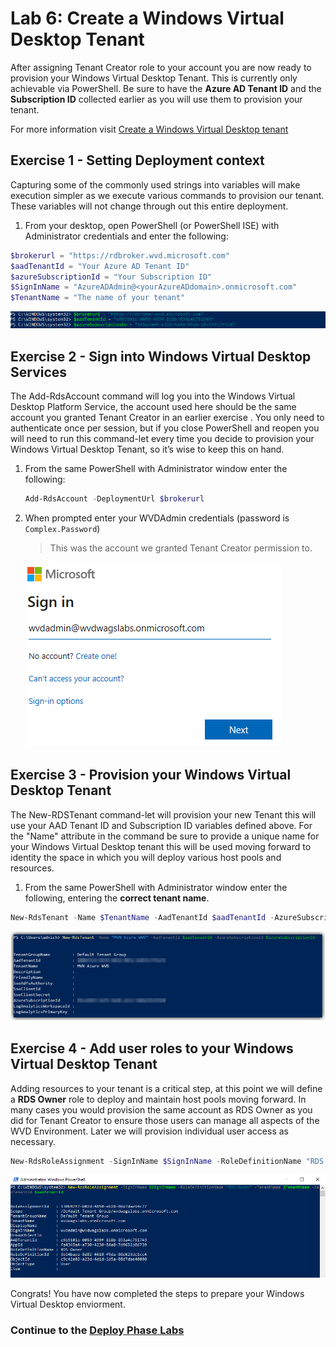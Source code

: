 # Lab 6: Create a Windows Virtual Desktop Tenant

After assigning Tenant Creator role to your account you are now ready to provision your Windows Virtual Desktop Tenant. This is currently only achievable via PowerShell. Be sure to have the **Azure AD Tenant ID** and the **Subscription ID** collected earlier as you will use them to provision your tenant.

For more information visit [Create a Windows Virtual Desktop tenant](https://docs.microsoft.com/en-us/azure/virtual-desktop/tenant-setup-azure-active-directory#create-a-windows-virtual-desktop-tenant)

## Exercise 1 - Setting Deployment context

Capturing some of the commonly used strings into variables will make execution simpler as we execute various commands to provision our tenant. These variables will not change through out this entire deployment.  

1. From your desktop, open PowerShell (or PowerShell ISE) with Administrator credentials and enter the following:

```PowerShell
$brokerurl = "https://rdbroker.wvd.microsoft.com"
$aadTenantId = "Your Azure AD Tenant ID"
$azureSubscriptionId = "Your Subscription ID"
$SignInName = "AzureADAdmin@<yourAzureADdomain>.onmicrosoft.com"
$TenantName = "The name of your tenant"
```

![PSVariables](../attachments/PSVariables.PNG)

## Exercise 2 - Sign into Windows Virtual Desktop Services

   The Add-RdsAccount command will log you into the Windows Virtual Desktop Platform Service, the account used here should be the same account you granted Tenant Creator in an earlier exercise . You only need to authenticate once per session, but if you close PowerShell and reopen you will need to run this command-let every time you decide to provision your Windows Virtual Desktop Tenant, so it’s wise to keep this on hand.

1. From the same PowerShell with Administrator window enter the following:

   ```PowerShell
   Add-RdsAccount -DeploymentUrl $brokerurl
   ```

2. When prompted enter your WVDAdmin credentials (password is `Complex.Password`)

   > This was the account we granted Tenant Creator permission to.

     ![WVDCreds](../attachments/WVDCreds.PNG)

## Exercise 3 - Provision your Windows Virtual Desktop Tenant

   The New-RDSTenant command-let will provision your new Tenant this will use your AAD Tenant ID and Subscription ID variables defined above. For the "Name" attribute in the command be sure to provide a unique name for your Windows Virtual Desktop tenant this will be used moving forward to identity the space in which you will deploy various host pools and resources.  

1. From the same PowerShell with Administrator window enter the following, entering the **correct tenant name**.

```PowerShell
New-RdsTenant -Name $TenantName -AadTenantId $aadTenantId -AzureSubscriptionId $azureSubscriptionId
```

![image.png](../attachments/image-b4e9ea52-2783-4024-8915-d927e1e5814a.png)

## Exercise 4 - Add user roles to your Windows Virtual Desktop Tenant

Adding resources to your tenant is a critical step, at this point we will define a **RDS Owner** role to deploy and maintain host pools moving forward. In many cases you would provision the same account as RDS Owner as you did for Tenant Creator to ensure those users can manage all aspects of the WVD Environment. Later we will provision individual user access as necessary.

```PowerShell
New-RdsRoleAssignment -SignInName $SignInName -RoleDefinitionName "RDS Owner" -TenantName $TenantName -AadTenantId $aadTenantId
```

![AddRoleToWVD](../attachments/AddRoleToWVD.PNG)

Congrats! You have now completed the steps to prepare your Windows Virtual Desktop enviorment.  

### Continue to the [Deploy Phase Labs](../Deploy/deploy.md)
